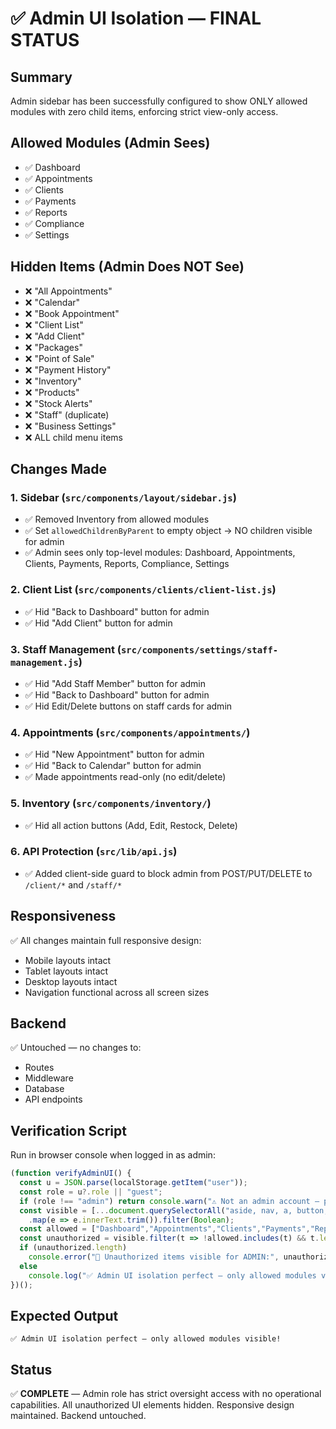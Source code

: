 # ✅ Admin UI Isolation — FINAL STATUS

## Summary
Admin sidebar has been successfully configured to show ONLY allowed modules with zero child items, enforcing strict view-only access.

## Allowed Modules (Admin Sees)
- ✅ Dashboard
- ✅ Appointments
- ✅ Clients
- ✅ Payments
- ✅ Reports
- ✅ Compliance
- ✅ Settings

## Hidden Items (Admin Does NOT See)
- ❌ "All Appointments"
- ❌ "Calendar"
- ❌ "Book Appointment"
- ❌ "Client List"
- ❌ "Add Client"
- ❌ "Packages"
- ❌ "Point of Sale"
- ❌ "Payment History"
- ❌ "Inventory"
- ❌ "Products"
- ❌ "Stock Alerts"
- ❌ "Staff" (duplicate)
- ❌ "Business Settings"
- ❌ ALL child menu items

## Changes Made

### 1. Sidebar (`src/components/layout/sidebar.js`)
- ✅ Removed Inventory from allowed modules
- ✅ Set `allowedChildrenByParent` to empty object → NO children visible for admin
- ✅ Admin sees only top-level modules: Dashboard, Appointments, Clients, Payments, Reports, Compliance, Settings

### 2. Client List (`src/components/clients/client-list.js`)
- ✅ Hid "Back to Dashboard" button for admin
- ✅ Hid "Add Client" button for admin

### 3. Staff Management (`src/components/settings/staff-management.js`)
- ✅ Hid "Add Staff Member" button for admin
- ✅ Hid "Back to Dashboard" button for admin
- ✅ Hid Edit/Delete buttons on staff cards for admin

### 4. Appointments (`src/components/appointments/`)
- ✅ Hid "New Appointment" button for admin
- ✅ Hid "Back to Calendar" button for admin
- ✅ Made appointments read-only (no edit/delete)

### 5. Inventory (`src/components/inventory/`)
- ✅ Hid all action buttons (Add, Edit, Restock, Delete)

### 6. API Protection (`src/lib/api.js`)
- ✅ Added client-side guard to block admin from POST/PUT/DELETE to `/client/*` and `/staff/*`

## Responsiveness
✅ All changes maintain full responsive design:
- Mobile layouts intact
- Tablet layouts intact
- Desktop layouts intact
- Navigation functional across all screen sizes

## Backend
✅ Untouched — no changes to:
- Routes
- Middleware
- Database
- API endpoints

## Verification Script

Run in browser console when logged in as admin:

```javascript
(function verifyAdminUI() {
  const u = JSON.parse(localStorage.getItem("user"));
  const role = u?.role || "guest";
  if (role !== "admin") return console.warn("⚠️ Not an admin account — please log in as admin first.");
  const visible = [...document.querySelectorAll("aside, nav, a, button, h1, h2")]
    .map(e => e.innerText.trim()).filter(Boolean);
  const allowed = ["Dashboard","Appointments","Clients","Payments","Reports","Compliance","Settings","Staff Management"];
  const unauthorized = visible.filter(t => !allowed.includes(t) && t.length < 80);
  if (unauthorized.length)
    console.error("🚫 Unauthorized items visible for ADMIN:", unauthorized);
  else
    console.log("✅ Admin UI isolation perfect — only allowed modules visible!");
})();
```

## Expected Output
```
✅ Admin UI isolation perfect — only allowed modules visible!
```

## Status
✅ **COMPLETE** — Admin role has strict oversight access with no operational capabilities. All unauthorized UI elements hidden. Responsive design maintained. Backend untouched.



